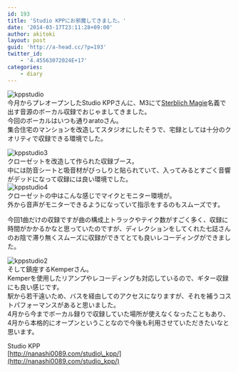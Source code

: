 ```yaml
---
id: 193
title: 'Studio KPPにお邪魔してきました。'
date: '2014-03-17T23:11:28+09:00'
author: akitoki
layout: post
guid: 'http://a-head.cc/?p=193'
twitter_id:
    - '4.45563072024E+17'
categories:
    - diary
---
```


![kppstudio](http://a-head.cc/wp/wp-content/uploads/kppstudio.jpg)  
今月からプレオープンしたStudio KPPさんに、M3にて[Sterblich Magie](http://sterblichmagie.info)名義で出す音源のボーカル収録でおじゃましてきました。  
今回のボーカルはいつも通りaratoさん。  
集合住宅のマンションを改造してスタジオにしたそうで、宅録としては十分のクオリティで収録できる環境でした。

![kppstudio3](http://a-head.cc/wp/wp-content/uploads/kppstudio3.jpg)  
クローゼットを改造して作られた収録ブース。  
中には防音シートと吸音材がびっしりと貼られていて、入ってみるとすごく音響がデッドになって収録には良い環境でした。  
![kppstudio4](http://a-head.cc/wp/wp-content/uploads/kppstudio4.jpg)  
クローゼットの中はこんな感じでマイクとモニター環境が。  
外から音声がモニターできるようになっていて指示をするのもスムーズです。

今回1曲だけの収録ですが曲の構成上トラックやテイク数がすごく多く、収録に時間がかかるかなと思っていたのですが、ディレクションをしてくれた七誌さんのお陰で滞り無くスムーズに収録ができてとても良いレコーディングができました。

![kppstudio2](http://a-head.cc/wp/wp-content/uploads/kppstudio2.jpg)  
そして鎮座するKemperさん。  
Kemperを使用したリアンプやレコーディングも対応しているので、ギター収録にも良い感じです。  
駅から若干遠いため、バスを経由してのアクセスになりますが、それを補うコストパフォーマンスがあると思いました。  
4月から今までボーカル録りで収録していた場所が使えなくなったこともあり、4月から本格的にオープンということなので今後も利用させていただきたいなと思います。

Studio KPP  
[http://nanashi0089.com/studio\_kpp/](http://nanashi0089.com/studio_kpp/)
